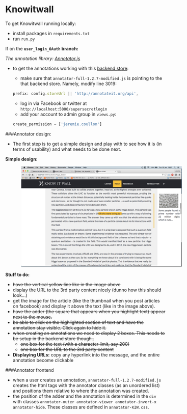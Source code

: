  Knowitwall
==========

To get Knowitwall running locally:

- install packages in `requirements.txt`
- run `run.py`

If on the **`user_login_OAuth` branch:**

*The annotation library: [Annotator.js](http://annotatorjs.org/)*

- to get the annotations working with this [backend store](http://annotateit.org/):
  - make sure that `annotator-full-1.2.7-modified.js` is pointing to the that backend store. Namely, modify line 3019:

  ```javascript
  prefix: config.storeUrl || 'http://annotateit.org/api',
  ```
  - log in via Facebook or twitter at `http://localhost:5000/supersecretlogin`
  - add your account to admin group in `views.py`:

  ```python
  create_permission = ['jeremie.coullon']
  ```

###Annotator design:

- The first step is to get a simple design and play with to see how it is (in terms of usability) and what needs to be done next.

**Simple design:**

<img src="knowitwall_annotation_1.png"  style="width:700px; margin-left:10%; margin-right:10%" ></img>




**Stuff to do:**
- <del>have the vertical yellow line like in the image above</del>
- display the URL to the 3rd party content nicely (dunno how this should look...)
- get the image for the article (like the thumbnail when you post articles on facebook) and display it above the text (like in the image above).
- <del>have the adder (the square that appears when you highlight text) appear next to the mouse.</del>
- <del>be able to click on the highlighted section of text and have the annotation stay visible. Click again to hide it.</del>
- <del>when creating an annotations we need to display 2 boxes. This needs to be setup in the backend store though..</del>
  - <del>one box for the text (with a character limit, say 200)</del>
  - <del>one box for the URL to the 3rd party content</del>
- **Displaying URLs:** copy any hyperlink into the message, and the entire annotation become clickable


###Annotator frontend

- when a user creates an annotation, `annotator-full-1.2.7-modified.js` creates the html tags with the annotator classes (as an unordered list) and positions them relative to where the annotation was created.
- the position of the adder and the annotation is determined in the `div` with classes `annotator-outer annotator-viewer annotator-invert-x annotator-hide`. These classes are defined in `annotator-KIW.css`.
